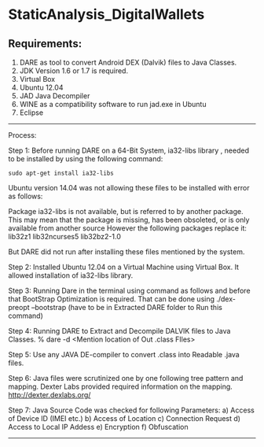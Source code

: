 # StaticAnalysis_DigitalWallets

Requirements: 
--------------------------------------------------------------------------------------------------------------------------------------------------------------
1) DARE as tool to convert Android DEX (Dalvik) files to Java Classes.
2) JDK Version 1.6 or 1.7 is required.
3) Virtual Box
4) Ubuntu 12.04
5) JAD Java Decompiler
6) WINE as a compatibility software to run jad.exe in Ubuntu
7) Eclipse
 
--------------------------------------------------------------------------------------------------------------------------------------------------------------

Process:

Step 1: Before running DARE on a 64-Bit System, ia32-libs library , needed to be installed by using the following command:

	sudo apt-get install ia32-libs

Ubuntu version 14.04 was not allowing these files to be installed with error as follows:

Package ia32-libs is not available, but is referred to by another package.
This may mean that the package is missing, has been obsoleted, or
is only available from another source
However the following packages replace it:
	  lib32z1 lib32ncurses5 lib32bz2-1.0

But DARE did not run after installing these files mentioned by the system.

Step 2: Installed Ubuntu 12.04 on a Virtual Machine using Virtual Box.
It allowed installation of ia32-libs library.

Step 3: Running Dare in the terminal using command as follows and before that BootStrap Optimization is required. That can be done using 
./dex-preopt –bootstrap
(have to be in Extracted DARE folder to Run this command)

Step 4: Running DARE to Extract and Decompile DALVIK files to Java Classes.
% dare -d <Mention location of Out .class FIles>   <Mention location of APK file to be Decompiled>

Step 5: Use any JAVA DE-compiler to convert .class into Readable .java files.

Step 6: Java files were scrutinized one by one following tree pattern and mapping. Dexter Labs provided required information on the mapping.
http://dexter.dexlabs.org/ 

Step 7: Java Source Code was checked for following Parameters:
		a) Access of Device ID (IMEI etc.) 
		b) Access of Location
		c) Connection Request
		d) Access to Local IP Addess
		e) Encryption
		f) Obfuscation

--------------------------------------------------------------------------------------------------------------------------------------------------------------


